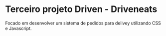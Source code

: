 # Terceiro projeto Driven - Driveneats
Focado em desenvolver um sistema de pedidos para delivey utilizando CSS e Javascript.
